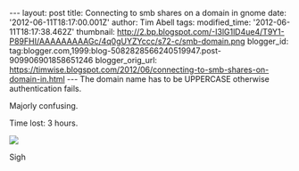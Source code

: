 \--- layout: post title: Connecting to smb shares on a domain in gnome date: '2012-06-11T18:17:00.001Z' author: Tim Abell tags: modified\_time: '2012-06-11T18:17:38.462Z' thumbnail: http://2.bp.blogspot.com/-I3lG1lD4ue4/T9Y1-P89FHI/AAAAAAAAAGc/4q0gUYZYccc/s72-c/smb-domain.png blogger\_id: tag:blogger.com,1999:blog-5082828566240519947.post-909906901858651246 blogger\_orig\_url: https://timwise.blogspot.com/2012/06/connecting-to-smb-shares-on-domain-in.html --- The domain name has to be UPPERCASE otherwise authentication fails.  
  
Majorly confusing.  
  
Time lost: 3 hours.  
  

[![](http://2.bp.blogspot.com/-I3lG1lD4ue4/T9Y1-P89FHI/AAAAAAAAAGc/4q0gUYZYccc/s320/smb-domain.png)](http://2.bp.blogspot.com/-I3lG1lD4ue4/T9Y1-P89FHI/AAAAAAAAAGc/4q0gUYZYccc/s1600/smb-domain.png)

  
  
Sigh